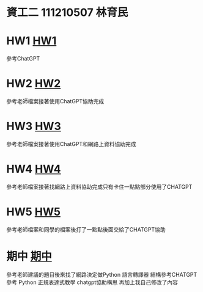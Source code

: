 # 資工二 111210507 林育民

# HW1 [HW1](https://github.com/daibao87/sspp/tree/main/1)

參考ChatGPT

# HW2 [HW2](https://github.com/daibao87/sspp/tree/main/2)

參考老師檔案接著使用ChatGPT協助完成

# HW3 [HW3](https://github.com/daibao87/sspp/tree/main/3)

參考老師檔案接著使用ChatGPT和網路上資料協助完成

# HW4 [HW4](https://github.com/daibao87/sspp/tree/main/4)

參考老師檔案接著找網路上資料協助完成只有卡住一點點部分使用了CHATGPT

# HW5 [HW5](https://github.com/daibao87/sspp/tree/main/5)

參考老師檔案和同學的檔案後打了一點點後面交給了CHATGPT協助

# 期中 [期中](https://github.com/daibao87/sspp/tree/main/%E6%9C%9F%E4%B8%AD)

參考老師建議的題目後來找了網路決定做Python 語言轉譯器
結構參考CHATGPT 參考 Python 正規表達式教學 chatgpt協助構思 再加上我自己修改了內容
